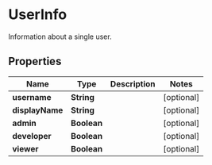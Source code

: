 

# UserInfo

Information about a single user.

## Properties

Name | Type | Description | Notes
------------ | ------------- | ------------- | -------------
**username** | **String** |  |  [optional]
**displayName** | **String** |  |  [optional]
**admin** | **Boolean** |  |  [optional]
**developer** | **Boolean** |  |  [optional]
**viewer** | **Boolean** |  |  [optional]



